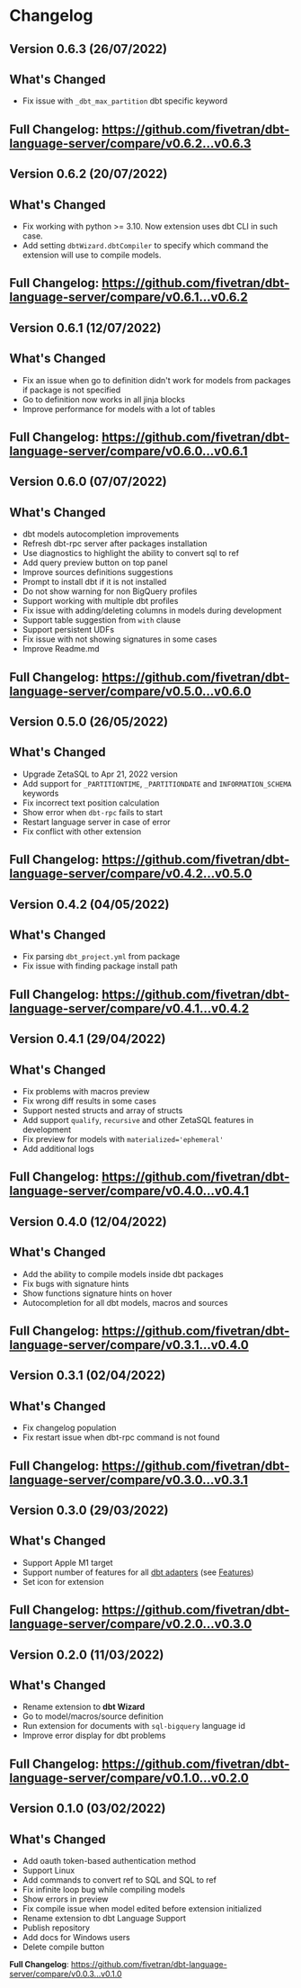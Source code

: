 # Changelog

## Version 0.6.3 (26/07/2022)
## What's Changed
* Fix issue with `_dbt_max_partition` dbt specific keyword

**Full Changelog**: https://github.com/fivetran/dbt-language-server/compare/v0.6.2...v0.6.3
---

## Version 0.6.2 (20/07/2022)
## What's Changed
* Fix working with python >= 3.10. Now extension uses dbt CLI in such case.
* Add setting `dbtWizard.dbtCompiler` to specify which command the extension will use to compile models.

**Full Changelog**: https://github.com/fivetran/dbt-language-server/compare/v0.6.1...v0.6.2
---

## Version 0.6.1 (12/07/2022)
## What's Changed
* Fix an issue when go to definition didn't work for models from packages if package is not specified
* Go to definition now works in all jinja blocks
* Improve performance for models with a lot of tables

**Full Changelog**: https://github.com/fivetran/dbt-language-server/compare/v0.6.0...v0.6.1
---

## Version 0.6.0 (07/07/2022)
## What's Changed
* dbt models autocompletion improvements
* Refresh dbt-rpc server after packages installation
* Use diagnostics to highlight the ability to convert sql to ref
* Add query preview button on top panel
* Improve sources definitions suggestions
* Prompt to install dbt if it is not installed
* Do not show warning for non BigQuery profiles
* Support working with multiple dbt profiles
* Fix issue with adding/deleting columns in models during development
* Support table suggestion from `with` clause
* Support persistent UDFs
* Fix issue with not showing signatures in some cases
* Improve Readme.md

**Full Changelog**: https://github.com/fivetran/dbt-language-server/compare/v0.5.0...v0.6.0
---

## Version 0.5.0 (26/05/2022)
## What's Changed
* Upgrade ZetaSQL to Apr 21, 2022 version
* Add support for `_PARTITIONTIME`, `_PARTITIONDATE` and `INFORMATION_SCHEMA` keywords
* Fix incorrect text position calculation
* Show error when `dbt-rpc` fails to start
* Restart language server in case of error
* Fix conflict with other extension


**Full Changelog**: https://github.com/fivetran/dbt-language-server/compare/v0.4.2...v0.5.0
---

## Version 0.4.2 (04/05/2022)
## What's Changed
* Fix parsing `dbt_project.yml` from package
* Fix issue with finding package install path

**Full Changelog**: https://github.com/fivetran/dbt-language-server/compare/v0.4.1...v0.4.2
---

## Version 0.4.1 (29/04/2022)
## What's Changed
* Fix problems with macros preview
* Fix wrong diff results in some cases
* Support nested structs and array of structs
* Add support `qualify`, `recursive` and other ZetaSQL features in development
* Fix preview for models with `materialized='ephemeral'`
* Add additional logs


**Full Changelog**: https://github.com/fivetran/dbt-language-server/compare/v0.4.0...v0.4.1
---

## Version 0.4.0 (12/04/2022)
## What's Changed
* Add the ability to compile models inside dbt packages
* Fix bugs with signature hints
* Show functions signature hints on hover
* Autocompletion for all dbt models, macros and sources


**Full Changelog**: https://github.com/fivetran/dbt-language-server/compare/v0.3.1...v0.4.0
---

## Version 0.3.1 (02/04/2022)
## What's Changed
* Fix changelog population
* Fix restart issue when dbt-rpc command is not found

**Full Changelog**: https://github.com/fivetran/dbt-language-server/compare/v0.3.0...v0.3.1
---

## Version 0.3.0 (29/03/2022)
## What's Changed
* Support Apple M1 target
* Support number of features for all [dbt adapters](https://docs.getdbt.com/docs/available-adapters#dbt-labs-supported) (see [Features](https://github.com/fivetran/dbt-language-server#features))
* Set icon for extension


**Full Changelog**: https://github.com/fivetran/dbt-language-server/compare/v0.2.0...v0.3.0
---

## Version 0.2.0 (11/03/2022)
## What's Changed
* Rename extension to **dbt Wizard**
* Go to model/macros/source definition
* Run extension for documents with `sql-bigquery` language id
* Improve error display for dbt problems

**Full Changelog**: https://github.com/fivetran/dbt-language-server/compare/v0.1.0...v0.2.0
---

## Version 0.1.0 (03/02/2022)
## What's Changed
* Add oauth token-based authentication method
* Support Linux
* Add commands to convert ref to SQL and SQL to ref
* Fix infinite loop bug while compiling models
* Show errors in preview
* Fix compile issue when model edited before extension initialized
* Rename extension to dbt Language Support
* Publish repository
* Add docs for Windows users
* Delete compile button

**Full Changelog**: https://github.com/fivetran/dbt-language-server/compare/v0.0.3...v0.1.0
